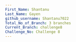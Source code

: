 ```yaml
---
First_Name: Shantanu
Last_Name: Gayen
github_username: Shantanu7022
Total_No_of_Branch: 3 branches
Current_Branch: challenge8
Challenge_No: Challenge 8
---
```

